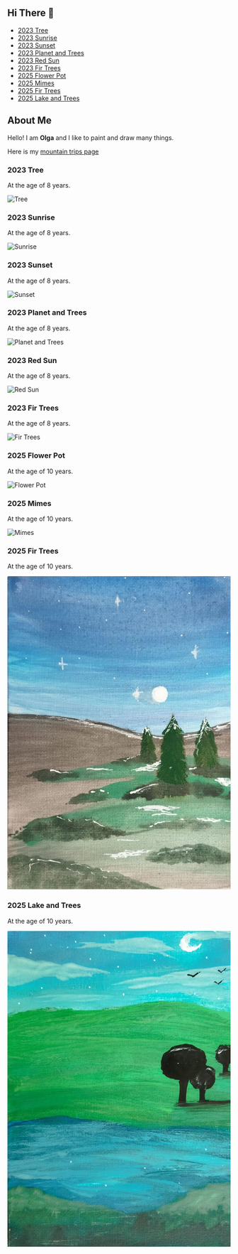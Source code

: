 ## Hi There 👋

- [2023 Tree](#2023-tree)
- [2023 Sunrise](#2023-sunrise)
- [2023 Sunset](#2023-sunset)
- [2023 Planet and Trees](#2023-planet-and-trees)
- [2023 Red Sun](#2023-red-sun)
- [2023 Fir Trees](#2023-fir-trees)
- [2025 Flower Pot](#2025-flower-pot)
- [2025 Mimes](#2025-mimes)
- [2025 Fir Trees](#2025-fir-trees)
- [2025 Lake and Trees](#2025-lake-and-trees)


<!-- my work -->

## About Me

Hello! I am **Olga** and I like to paint and draw many things.

Here is my [mountain trips page](munte.md)


### 2023 Tree

At the age of 8 years.

![Tree](2023_08_01_tree_1.jpg "Tree and clouds")


### 2023 Sunrise

At the age of 8 years.

![Sunrise](2023_08_01_sun_yellow_1.jpg "Sunrise")


### 2023 Sunset

At the age of 8 years.

![Sunset](2023_08_01_sun_black_mountains_1.jpg "Sunset")


### 2023 Planet and Trees

At the age of 8 years.

![Planet and Trees](2023_08_01_planet_trees_1.jpg "Planet and Trees")


### 2023 Red Sun

At the age of 8 years.

![Red Sun](2023_08_01_red_sun_1.jpg "Red Sun")

### 2023 Fir Trees

At the age of 8 years.

![Fir Trees](2023_08_01_fir_trees_1.jpg "Fir Trees")


### 2025 Flower Pot

At the age of 10 years.

![Flower Pot](2025_01_19_flower_pot.jpg "Flower Pot")


### 2025 Mimes

At the age of 10 years.

![Mimes](none.jpg "Mimes")


### 2025 Fir Trees

At the age of 10 years.

![Fir Trees](2025_06__fir_trees.jpg "Fir Trees")


### 2025 Lake and Trees

At the age of 10 years.

![Lake and Trees](2025_06__lake_trees.jpg "Lake and Trees")
